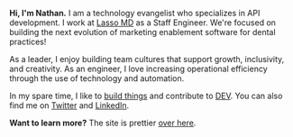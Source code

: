 **Hi, I'm Nathan.** I am a technology evangelist who specializes in API development. I work at [Lasso MD](https://lassomd.com) as a Staff Engineer. We're focused on building the next evolution of marketing enablement software for dental practices!

As a leader, I enjoy building team cultures that support growth, inclusivity, and creativity. As an engineer, I love increasing operational efficiency through the use of technology and automation.

In my spare time, I like to [build things](https://nathanenglert.com/apps) and contribute to [DEV](https://dev.to/nathanenglert). You can also find me on [Twitter](https://twitter.com/nathanenglert) and [LinkedIn](https://www.linkedin.com/in/nathan-englert/).

**Want to learn more?** The site is prettier [over here](http://nathanenglert.com/).

